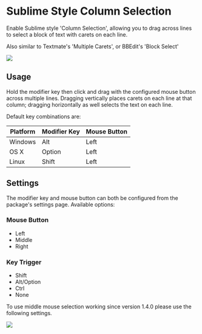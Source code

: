 # Sublime Style Column Selection

Enable Sublime style 'Column Selection', allowing you to drag across lines to select a block of text with carets on each line.

Also similar to Textmate's 'Multiple Carets', or BBEdit's 'Block Select'

![](https://raw.github.com/bigfive/atom-sublime-select/master/screenshot.png)

## Usage
Hold the modifier key then click and drag with the configured mouse button across multiple lines. Dragging vertically places carets on each line at that column; dragging horizontally as well selects the text on each line.

Default key combinations are:

|Platform |Modifier Key |Mouse Button |
|---------|-------------|-------------|
|Windows  |Alt          |Left         |
|OS X     |Option       |Left         |
|Linux    |Shift        |Left         |

## Settings
The modifier key and mouse button can both be configured from the package's settings page. Available options:

### Mouse Button
- Left
- Middle
- Right

### Key Trigger
- Shift
- Alt/Option
- Ctrl
- None

To use middle mouse selection working since version 1.4.0 please use the following settings.

![](https://cloud.githubusercontent.com/assets/633193/12469581/e829bcd0-c027-11e5-8104-901fc0ff4a73.png)
